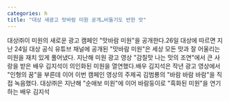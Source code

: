 ```yaml
---
categories: h
title: "대상 새광고 맛바람 미원 공개…비둘기도 반한 맛"
---
```

대상㈜이 미원의 새로운 광고 캠페인 "맛바람 미원"을 공개한다.26일 대상에 따르면 지난 24일 대상 공식 유튜브 채널에 공개된 "맛바람 미원"은 세상 모든 맛과 잘 어울리는 미원을 재치 있게 풀어냈다. 지난해 미원 광고 영상 "감칠맛 나는 맛의 조연"에서 큰 사랑을 받은 배우 김지석이 의인화된 미원을 열연했다.배우 김지석은 작년 광고 영상에서 "인형의 꿈"을 부른데 이어 이번 캠페인 영상의 주제곡 김범룡의 "바람 바람 바람"을 직접 녹음했다. 대상㈜은 지난해 "순애보 미원"에 이어 바람둥이로 "흑화된 미원"을 연기하는 배우 김지석